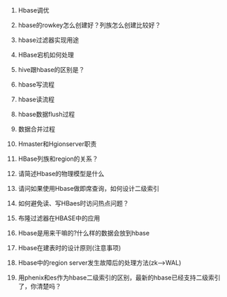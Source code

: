 1. Hbase调优

2. hbase的rowkey怎么创建好？列族怎么创建比较好？

3. hbase过滤器实现用途

4. HBase宕机如何处理

5. hive跟hbase的区别是？

6. hbase写流程

7. hbase读流程

8. hbase数据flush过程

9. 数据合并过程

10. Hmaster和Hgionserver职责

11. HBase列族和region的关系？

12. 请简述Hbase的物理模型是什么

13. 请问如果使用Hbase做即席查询，如何设计二级索引

14. 如何避免读、写HBaes时访问热点问题？

15. 布隆过滤器在HBASE中的应用

16. Hbase是用来干嘛的?什么样的数据会放到hbase

17. Hbase在建表时的设计原则(注意事项)

18. Hbase中的region server发生故障后的处理方法(zk–>WAL)

19. 用phenix和es作为hbase二级索引的区别，最新的hbase已经支持二级索引了，你清楚吗？